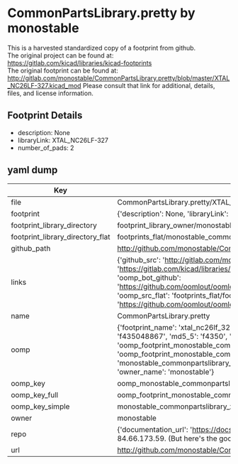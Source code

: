 # CommonPartsLibrary.pretty by monostable  
This is a harvested standardized copy of a footprint from github.  
The original project can be found at:  
https://gitlab.com/kicad/libraries/kicad-footprints  
The original footprint can be found at:
http://gitlab.com/monostable/CommonPartsLibrary.pretty/blob/master/XTAL_NC26LF-327.kicad_mod
Please consult that link for additional, details, files, and license information.  
## Footprint Details
* description: None  
* libraryLink: XTAL_NC26LF-327  
* number_of_pads: 2  
## yaml dump  
| Key | Value |  
| --- | --- |  
| file | CommonPartsLibrary.pretty/XTAL_NC26LF-327.kicad_mod |  
| footprint | {'description': None, 'libraryLink': 'XTAL_NC26LF-327', 'number_of_pads': 2} |  
| footprint_library_directory | footprint_library_owner/monostable_CommonPartsLibrary.pretty |  
| footprint_library_directory_flat | footprints_flat/monostable_commonpartslibrary_xtal_nc26lf_327/working |  
| github_path | http://github.com/monostable/CommonPartsLibrary.pretty/blob/master/XTAL_NC26LF-327.kicad_mod |  
| links | {'github_src': 'http://gitlab.com/monostable/CommonPartsLibrary.pretty/blob/master/XTAL_NC26LF-327.kicad_mod', 'github_src_repo': 'https://gitlab.com/kicad/libraries/kicad-footprints', 'oomp_bot': 'footprints/monostable_commonpartslibrary_xtal_nc26lf_327/working', 'oomp_bot_github': 'https://github.com/oomlout/oomlout_oomp_footprint_bot/tree/main/footprints/monostable_commonpartslibrary_xtal_nc26lf_327/working', 'oomp_src_flat': 'footprints_flat/footprints_flat/monostable_commonpartslibrary_xtal_nc26lf_327/working', 'oomp_src_flat_github': 'https://github.com/oomlout/oomlout_oomp_footprint_src/tree/main/footprints_flat/monostable_commonpartslibrary_xtal_nc26lf_327/working'} |  
| name | CommonPartsLibrary.pretty |  
| oomp | {'footprint_name': 'xtal_nc26lf_327', 'library_name': 'commonpartslibrary', 'md5': 'f4350488675ed0f0226afd5642863b4a', 'md5_10': 'f435048867', 'md5_5': 'f4350', 'md5_6': 'f43504', 'oomp_key': 'oomp_monostable_commonpartslibrary_xtal_nc26lf_327', 'oomp_key_extra': 'oomp_footprint_monostable_commonpartslibrary_xtal_nc26lf_327', 'oomp_key_full': 'oomp_footprint_monostable_commonpartslibrary_xtal_nc26lf_327_f43504', 'oomp_key_simple': 'monostable_commonpartslibrary_xtal_nc26lf_327', 'original_filename': 'CommonPartsLibrary.pretty/XTAL_NC26LF-327.kicad_mod', 'owner_name': 'monostable'} |  
| oomp_key | oomp_monostable_commonpartslibrary_xtal_nc26lf_327 |  
| oomp_key_full | oomp_footprint_monostable_commonpartslibrary_xtal_nc26lf_327 |  
| oomp_key_simple | monostable_commonpartslibrary_xtal_nc26lf_327 |  
| owner | monostable |  
| repo | {'documentation_url': 'https://docs.github.com/rest/overview/resources-in-the-rest-api#rate-limiting', 'message': "API rate limit exceeded for 84.66.173.59. (But here's the good news: Authenticated requests get a higher rate limit. Check out the documentation for more details.)"} |  
| url | http://github.com/monostable/CommonPartsLibrary.pretty |  

